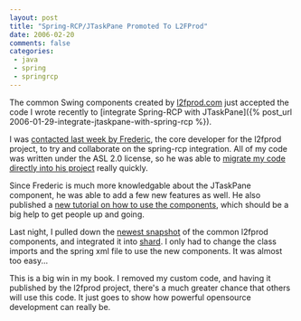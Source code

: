 ```yaml
---
layout: post
title: "Spring-RCP/JTaskPane Promoted To L2FProd"
date: 2006-02-20
comments: false
categories:
 - java
 - spring
 - springrcp
---
```


The common Swing components created by [l2fprod.com](http://common.l2fprod.com) just accepted the code I wrote recently to [integrate Spring-RCP with JTaskPane]({% post_url 2006-01-29-integrate-jtaskpane-with-spring-rcp %}).



I was [contacted last week by Frederic](http://forum.springframework.org/showthread.php?t=21867), the core developer for the l2fprod project, to try and collaborate on the spring-rcp integration. All of my code was written under the ASL 2.0 license, so he was able to [migrate my code directly into his project](https://l2fprod-common.dev.java.net/source/browse/l2fprod-common/src/java/springrcp/com/l2fprod/common/springrcp/) really quickly.



Since Frederic is much more knowledgable about the JTaskPane component, he was able to add a few new features as well. He also published a [new tutorial on how to use the components](http://common.l2fprod.com/articles/taskpane-springrcp.php), which should be a big help to get people up and going.



Last night, I pulled down the [newest snapshot](http://common.l2fprod.com/download.php) of the common l2fprod components, and integrated it into [shard](http://shard.codecrate.com). I only had to change the class imports and the spring xml file to use the new components. It was almost too easy...



This is a big win in my book. I removed my custom code, and having it published by the l2fprod project, there's a much greater chance that others will use this code. It just goes to show how powerful opensource development can really be.

